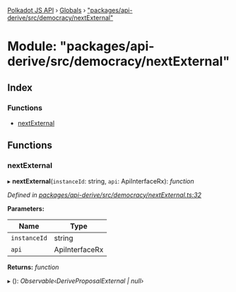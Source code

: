 [Polkadot JS API](../README.md) › [Globals](../globals.md) › ["packages/api-derive/src/democracy/nextExternal"](_packages_api_derive_src_democracy_nextexternal_.md)

# Module: "packages/api-derive/src/democracy/nextExternal"

## Index

### Functions

* [nextExternal](_packages_api_derive_src_democracy_nextexternal_.md#nextexternal)

## Functions

###  nextExternal

▸ **nextExternal**(`instanceId`: string, `api`: ApiInterfaceRx): *function*

*Defined in [packages/api-derive/src/democracy/nextExternal.ts:32](https://github.com/polkadot-js/api/blob/4654d15097/packages/api-derive/src/democracy/nextExternal.ts#L32)*

**Parameters:**

Name | Type |
------ | ------ |
`instanceId` | string |
`api` | ApiInterfaceRx |

**Returns:** *function*

▸ (): *Observable‹DeriveProposalExternal | null›*

